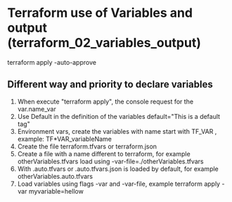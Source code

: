 # Terraform use of Variables and output (terraform_02_variables_output)

terraform apply -auto-approve

## Different way and priority to declare variables

1. When execute "terraform apply", the console request for the var.name_var
2. Use Default in the definition of the variables default="This is a default tag"
3. Environment vars, create the variables with name start with TF_VAR , example: TF\*VAR_variableName
4. Create the file terraform.tfvars or terraform.json
5. Create a file with a name different to terraform, for example otherVariables.tfvars load using -var-file=./otherVariables.tfvars
6. With .auto.tfvars or .auto.tfvars.json is loaded by default, for example otherVariables.auto.tfvars
7. Load variables using flags -var and -var-file, example terraform apply -var myvariable=hellow
